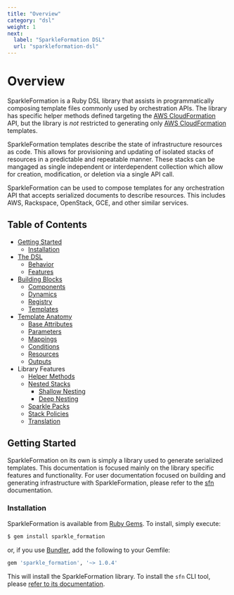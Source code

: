 ```yaml
---
title: "Overview"
category: "dsl"
weight: 1
next:
  label: "SparkleFormation DSL"
  url: "sparkleformation-dsl"
---
```


# Overview

SparkleFormation is a Ruby DSL library that assists in programmatically
composing template files commonly used by orchestration APIs. The library
has specific helper methods defined targeting the [AWS CloudFormation][cfn]
API, but the library is _not_ restricted to generating only
[AWS CloudFormation][cfn] templates.

SparkleFormation templates describe the state of infrastructure resources
as code. This allows for provisioning and updating of isolated stacks of
resources in a predictable and repeatable manner. These stacks can be
mangaged as single independent or interdependent collection which allow
for creation, modification, or deletion via a single API call.

SparkleFormation can be used to compose templates for any orchestration
API that accepts serialized documents to describe resources. This includes
AWS, Rackspace, OpenStack, GCE, and other similar services.

## Table of Contents

- [Getting Started](#getting-started)
  - [Installation](#installation)
- [The DSL](sparkleformation-dsl)
  - [Behavior](sparkleformation-dsl#behavior)
  - [Features](sparkleformation-dsl#features)
- [Building Blocks](building-blocks)
  - [Components](building-blocks#components)
  - [Dynamics](building-blocks#dynamics)
  - [Registry](building-blocks#registry)
  - [Templates](building-blocks#templates)
- [Template Anatomy](anatomy)
  - [Base Attributes](anatomy#base-attributes)
  - [Parameters](anatomy#parameters)
  - [Mappings](anatomy#mappings)
  - [Conditions](anatomy#conditions)
  - [Resources](anatomy#resources)
  - [Outputs](anatomy#outputs)
- Library Features
  - [Helper Methods](helper-methods)
  - [Nested Stacks](nested-stacks)
    - [Shallow Nesting](nested-stacks#shallow-nesting)
    - [Deep Nesting](nested-stacks#deep-nesting)
  - [Sparkle Packs](sparkle-packs)
  - [Stack Policies](stack-policies)
  - [Translation](translation)

## Getting Started

SparkleFormation on its own is simply a library used to generate serialized
templates. This documentation is focused mainly on the library specific
features and functionality. For user documentation focused on building and
generating infrastructure with SparkleFormation, please refer to the
[sfn][sfn] documentation.

[cfn]: https://aws.amazon.com/cloudformation/
[sfn]: ../../sfn/

### Installation

SparkleFormation is available from [Ruby Gems](https://rubygems.org/gems/sparkle_formation). To install, simply execute:

~~~sh
$ gem install sparkle_formation
~~~

or, if you use [Bundler](http://bundler.io/), add the following to your Gemfile:

~~~sh
gem 'sparkle_formation', '~> 1.0.4'
~~~

This will install the SparkleFormation library. To install the `sfn`
CLI tool, please [refer to its documentation](../sfn/README.html#installation).
